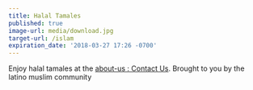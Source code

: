 ```yaml
---
title: Halal Tamales
published: true
image-url: media/download.jpg
target-url: /islam
expiration_date: '2018-03-27 17:26 -0700'
---
```

Enjoy halal tamales at the [about-us : Contact Us](/about-us/contact-us). Brought to you by the latino muslim community


